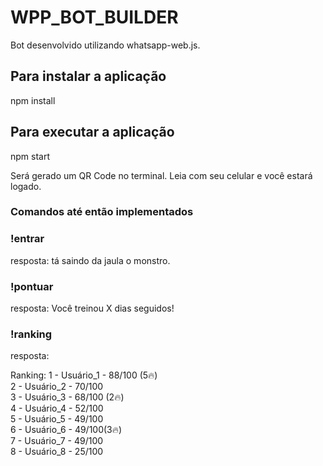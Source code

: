 # WPP_BOT_BUILDER

Bot desenvolvido utilizando whatsapp-web.js.

## Para instalar a aplicação
  npm install
  
  
## Para executar a aplicação
  npm start
  
  Será gerado um QR Code no terminal. Leia com seu celular e você estará logado.
  
  
### Comandos até então implementados
  ### !entrar <Nome>
  
  resposta:
    tá saindo da jaula o monstro.
    
    
   ### !pontuar
   
   resposta:
    Você treinou X dias seguidos!
    
   ### !ranking
   
   resposta:
    <p>
    Ranking:
      1 - Usuário_1 - 88/100 (5🔥)<br />
      2 - Usuário_2 - 70/100<br />
      3 - Usuário_3 - 68/100 (2🔥)<br />
      4 - Usuário_4 - 52/100<br />
      5 - Usuário_5 - 49/100<br />
      6 - Usuário_6 - 49/100(3🔥)<br />
      7 - Usuário_7 - 49/100<br />
      8 - Usuário_8 - 25/100<br />
    </p>
    
  
  
